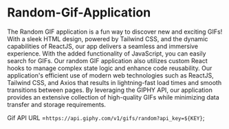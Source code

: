 # Random-Gif-Application
The Random GIF application is a fun way to discover new and exciting GIFs! With a sleek HTML design, powered by Tailwind CSS, and the dynamic capabilities of ReactJS, our app delivers a seamless and immersive experience. With the added functionality of JavaScript, you can easily search for GIFs.
Our random GIF application also utilizes custom React hooks to manage complex state logic and enhance code reusability. 
Our application's efficient use of modern web technologies such as ReactJS, Tailwind CSS, and Axios that results in lightning-fast load times and smooth transitions between pages.
By leveraging the GIPHY API, our application provides an extensive collection of high-quality GIFs while minimizing data transfer and storage requirements.
 
 
 Gif API URL =`https://api.giphy.com/v1/gifs/random?api_key=${KEY}`;
 
